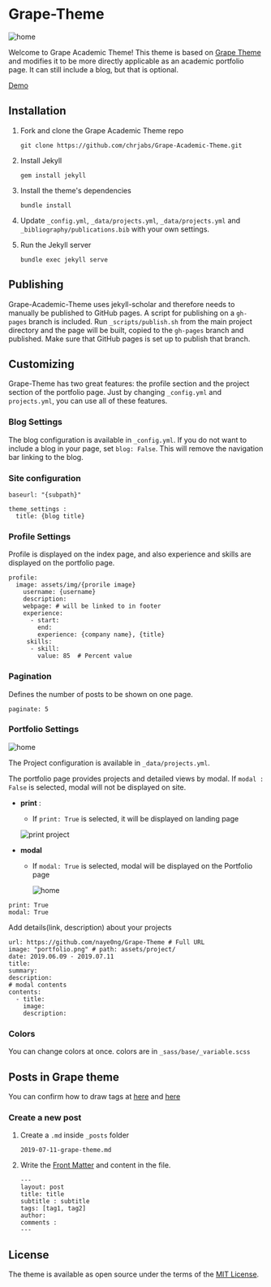 # Grape-Theme

![home](./assets/img/home.png)

Welcome to Grape Academic Theme!
This theme is based on [Grape Theme](https://github.com/naye0ng/Grape-Theme) and modifies it to be more directly applicable as an academic portfolio page.
It can still include a blog, but that is optional.

[Demo](https://chrjabs.github.io/Grape-Academic-Theme)

## Installation

1. Fork and clone the Grape Academic Theme repo

   ```
   git clone https://github.com/chrjabs/Grape-Academic-Theme.git
   ```

2. Install Jekyll 

   ```
   gem install jekyll
   ```

3. Install the theme's dependencies

   ```
   bundle install
   ```

4. Update `_config.yml`, `_data/projects.yml`, `_data/projects.yml` and `_bibliography/publications.bib` with your own settings.

5. Run the Jekyll server

   ```
   bundle exec jekyll serve
   ```

## Publishing

Grape-Academic-Theme uses jekyll-scholar and therefore needs to manually be published to GitHub pages.
A script for publishing on a `gh-pages` branch is included.
Run `_scripts/publish.sh` from the main project directory and the page will be built, copied to the `gh-pages` branch and published.
Make sure that GitHub pages is set up to publish that branch.

## Customizing

Grape-Theme has two great features: the profile section and the project section of the portfolio page. Just by changing `_config.yml` and `projects.yml`, you can use all of these features.

### Blog Settings

The blog configuration is available in `_config.yml`.
If you do not want to include a blog in your page, set `blog: False`.
This will remove the navigation bar linking to the blog.

### Site configuration

```
baseurl: "{subpath}"

theme_settings :
  title: {blog title}
```

### Profile Settings

Profile is displayed on the index page, and also experience and skills are displayed on the portfolio page.

```
profile:
  image: assets/img/{prorile image}
    username: {username}
    description: 
    webpage: # will be linked to in footer
    experience:
      - start:
        end: 
        experience: {company name}, {title}
     skills: 
      - skill: 
        value: 85  # Percent value
```

### Pagination

Defines the number of posts to be shown on one page.

```
paginate: 5
```

### Portfolio Settings

![home](./assets/img/portfolio.png)

The Project configuration is available in `_data/projects.yml`.

The portfolio page provides projects and detailed views by modal.
If `modal : False` is selected, modal will not be displayed on site. 

- **print** : 
  
  - If `print: True` is selected, it will be displayed on landing page
  
   ![print project](./assets/img/print-project.png)
  
- **modal** 
  
  - If `modal: True` is selected, modal will be displayed on the Portfolio page
  
    ![home](./assets/img/modal.png)

```
print: True
modal: True  
```

Add details(link, description) about your projects

```
url: https://github.com/naye0ng/Grape-Theme # Full URL
image: "portfolio.png" # path: assets/project/
date: 2019.06.09 - 2019.07.11
title: 
summary: 
description:  
# modal contents
contents:
  - title:
    image:      	    
    description: 
```

### Colors

You can change colors at once. colors are in `_sass/base/_variable.scss`

## Posts in Grape theme

You can confirm how to draw tags at [here](https://grape-theme.netlify.com/2019/06/08/markdown-and-html.html) and [here](https://grape-theme.netlify.com/2019/06/09/grape-theme-style.html)

### Create a new post

1. Create a `.md` inside `_posts` folder
   ```
   2019-07-11-grape-theme.md
   ```

2. Write the [Front Matter](https://jekyllrb.com/docs/front-matter/) and content in the file.
   ```
   ---
   layout: post
   title: title
   subtitle : subtitle
   tags: [tag1, tag2]
   author: 
   comments : 
   ---
   ```

## License

The theme is available as open source under the terms of the [MIT License](https://opensource.org/licenses/MIT).